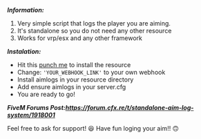 ***Information:***

1. Very simple script that logs the player you are aiming.
2. It's standalone so you do not need any other resource
3. Works for vrp/esx and any other framework

***Instalation:***

 * Hit this [punch me](https://github.com/MaNtouviosGR/Fivem-aimlogs) to install the resource
* Change: `'YOUR_WEBHOOK_LINK'` to your own webhook
 * Install aimlogs in your resource directory
* Add ensure aimlogs in your server.cfg
* You are ready to go!

***FiveM Forums Post:https://forum.cfx.re/t/standalone-aim-log-system/1918001***

Feel free to ask for support! :laughing:
Have fun loging your aim!! :upside_down_face:
